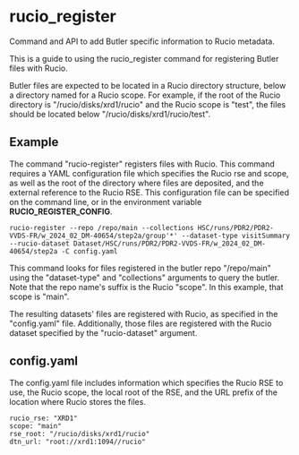 # rucio_register
Command and API to add Butler specific information to Rucio metadata.

This is a guide to using the rucio_register command for registering
Butler files with Rucio.

Butler files are expected to be located in a Rucio directory structure,
below a directory named for a Rucio scope. For example, if the root of
the Rucio directory is "/rucio/disks/xrd1/rucio" and the Rucio scope
is "test", the files should be located below "/rucio/disks/xrd1/rucio/test".


## Example

The command  "rucio-register" registers files with Rucio. This
command requires a YAML configuration file which specifies the Rucio rse and
scope, as well as the root of the directory where files are deposited,
and the external reference to the Rucio RSE. This configuration file
can be specified on the command line, or in the environment
variable **RUCIO_REGISTER_CONFIG**.

```
rucio-register --repo /repo/main --collections HSC/runs/PDR2/PDR2-VVDS-FR/w_2024_02_DM-40654/step2a/group'*' --dataset-type visitSummary --rucio-dataset Dataset/HSC/runs/PDR2/PDR2-VVDS-FR/w_2024_02_DM-40654/step2a -C config.yaml
```

This command looks for files registered in the butler repo "/repo/main"
using the "dataset-type" and "collections" arguments to query the butler. Note
that the repo name's suffix is the Rucio "scope". In this example, that scope
is "main".

The resulting datasets' files are registered with Rucio, as specified in
the "config.yaml" file.  Additionally, those files are registered with the
Rucio dataset specified by the "rucio-dataset" argument.


## config.yaml

The config.yaml file includes information which specifies the Rucio RSE
to use, the Rucio scope, the local root of the RSE, and the URL prefix
of the location where Rucio stores the files.


```
rucio_rse: "XRD1"
scope: "main"
rse_root: "/rucio/disks/xrd1/rucio"
dtn_url: "root://xrd1:1094//rucio"
```
